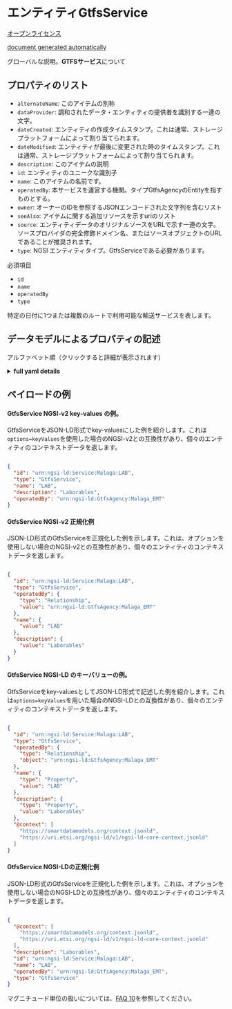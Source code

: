 エンティティGtfsService  
=================  
[オープンライセンス](https://github.com/smart-data-models//dataModel.UrbanMobility/blob/master/GtfsService/LICENSE.md)  
[document generated automatically](https://docs.google.com/presentation/d/e/2PACX-1vTs-Ng5dIAwkg91oTTUdt8ua7woBXhPnwavZ0FxgR8BsAI_Ek3C5q97Nd94HS8KhP-r_quD4H0fgyt3/pub?start=false&loop=false&delayms=3000#slide=id.gb715ace035_0_60)  
グローバルな説明。**GTFSサービス**について  

## プロパティのリスト  

- `alternateName`: このアイテムの別称  - `dataProvider`: 調和されたデータ・エンティティの提供者を識別する一連の文字。  - `dateCreated`: エンティティの作成タイムスタンプ。これは通常、ストレージプラットフォームによって割り当てられます。  - `dateModified`: エンティティが最後に変更された時のタイムスタンプ。これは通常、ストレージプラットフォームによって割り当てられます。  - `description`: このアイテムの説明  - `id`: エンティティのユニークな識別子  - `name`: このアイテムの名前です。  - `operatedBy`: 本サービスを運営する機関。タイプGtfsAgencyのEntityを指すものとする。  - `owner`: オーナーのIDを参照するJSONエンコードされた文字列を含むリスト  - `seeAlso`: アイテムに関する追加リソースを示すuriのリスト  - `source`: エンティティデータのオリジナルソースをURLで示す一連の文字。ソースプロバイダの完全修飾ドメイン名、またはソースオブジェクトのURLであることが推奨されます。  - `type`: NGSI エンティティタイプ。GtfsServiceである必要があります。    
必須項目  
- `id`  - `name`  - `operatedBy`  - `type`    
特定の日付に1つまたは複数のルートで利用可能な輸送サービスを表します。  
## データモデルによるプロパティの記述  
アルファベット順（クリックすると詳細が表示されます）  
<details><summary><strong>full yaml details</strong></summary>    
```yaml  
GtfsService:    
  description: 'GTFS Service'    
  properties:    
    alternateName:    
      description: 'An alternative name for this item'    
      type: string    
      x-ngsi:    
        type: Property    
    dataProvider:    
      description: 'A sequence of characters identifying the provider of the harmonised data entity.'    
      type: string    
      x-ngsi:    
        type: Property    
    dateCreated:    
      description: 'Entity creation timestamp. This will usually be allocated by the storage platform.'    
      format: date-time    
      type: string    
      x-ngsi:    
        type: Property    
    dateModified:    
      description: 'Timestamp of the last modification of the entity. This will usually be allocated by the storage platform.'    
      format: date-time    
      type: string    
      x-ngsi:    
        type: Property    
    description:    
      description: 'A description of this item'    
      type: string    
      x-ngsi:    
        type: Property    
    id:    
      anyOf: &gtfsservice_-_properties_-_owner_-_items_-_anyof    
        - description: 'Property. Identifier format of any NGSI entity'    
          maxLength: 256    
          minLength: 1    
          pattern: ^[\w\-\.\{\}\$\+\*\[\]`|~^@!,:\\]+$    
          type: string    
        - description: 'Property. Identifier format of any NGSI entity'    
          format: uri    
          type: string    
      description: 'Unique identifier of the entity'    
      x-ngsi:    
        type: Property    
    name:    
      description: 'The name of this item.'    
      type: string    
      x-ngsi:    
        type: Property    
    operatedBy:    
      anyOf:    
        - description: 'Property. Identifier format of any NGSI entity'    
          maxLength: 256    
          minLength: 1    
          pattern: ^[\w\-\.\{\}\$\+\*\[\]`|~^@!,:\\]+$    
          type: string    
        - description: 'Property. Identifier format of any NGSI entity'    
          format: uri    
          type: string    
      description: 'Agency that operates this service. It shall point to an Entity of Type GtfsAgency'    
      x-ngsi:    
        type: Relationship    
    owner:    
      description: 'A List containing a JSON encoded sequence of characters referencing the unique Ids of the owner(s)'    
      items:    
        anyOf: *gtfsservice_-_properties_-_owner_-_items_-_anyof    
        description: 'Property. Unique identifier of the entity'    
      type: array    
      x-ngsi:    
        type: Property    
    seeAlso:    
      description: 'list of uri pointing to additional resources about the item'    
      oneOf:    
        - items:    
            format: uri    
            type: string    
          minItems: 1    
          type: array    
        - format: uri    
          type: string    
      x-ngsi:    
        type: Property    
    source:    
      description: 'A sequence of characters giving the original source of the entity data as a URL. Recommended to be the fully qualified domain name of the source provider, or the URL to the source object.'    
      type: string    
      x-ngsi:    
        type: Property    
    type:    
      description: 'NGSI Entity type. It has to be GtfsService'    
      enum:    
        - GtfsService    
      type: string    
      x-ngsi:    
        type: Property    
  required:    
    - id    
    - type    
    - name    
    - operatedBy    
  type: object    
  x-derived-from: ""    
  x-disclaimer: 'Redistribution and use in source and binary forms, with or without modification, are permitted  provided that the license conditions are met. Copyleft (c) 2021 Contributors to Smart Data Models Program'    
  x-license-url: https://github.com/smart-data-models/dataModel.UrbanMobility/blob/master/GtfsService/LICENSE.md    
  x-model-schema: https://smart-data-models.github.io/dataModel.UrbanMobility/GtfsService/schema.json    
  x-model-tags: ""    
  x-version: 0.0.1    
```  
</details>    
## ペイロードの例  
#### GtfsService NGSI-v2 key-values の例。  
GtfsServiceをJSON-LD形式でkey-valuesにした例を紹介します。これは`options=keyValues`を使用した場合のNGSI-v2との互換性があり、個々のエンティティのコンテキストデータを返します。  
```json  
{  
  "id": "urn:ngsi-ld:Service:Malaga:LAB",  
  "type": "GtfsService",  
  "name": "LAB",  
  "description": "Laborables",  
  "operatedBy": "urn:ngsi-ld:GtfsAgency:Malaga_EMT"  
}  
```  
#### GtfsService NGSI-v2 正規化例  
JSON-LD形式のGtfsServiceを正規化した例を示します。これは、オプションを使用しない場合のNGSI-v2との互換性があり、個々のエンティティのコンテキストデータを返します。  
```json  
{  
  "id": "urn:ngsi-ld:Service:Malaga:LAB",  
  "type": "GtfsService",  
  "operatedBy": {  
    "type": "Relationship",  
    "value": "urn:ngsi-ld:GtfsAgency:Malaga_EMT"  
  },  
  "name": {  
    "value": "LAB"  
  },  
  "description": {  
    "value": "Laborables"  
  }  
}  
```  
#### GtfsService NGSI-LD のキーバリューの例。  
GtfsServiceをkey-valuesとしてJSON-LD形式で記述した例を紹介します。これは`options=keyValues`を用いた場合のNGSI-LDとの互換性があり、個々のエンティティのコンテキストデータを返します。  
```json  
{  
  "id": "urn:ngsi-ld:Service:Malaga:LAB",  
  "type": "GtfsService",  
  "operatedBy": {  
    "type": "Relationship",  
    "object": "urn:ngsi-ld:GtfsAgency:Malaga_EMT"  
  },  
  "name": {  
    "type": "Property",  
    "value": "LAB"  
  },  
  "description": {  
    "type": "Property",  
    "value": "Laborables"  
  },  
  "@context": [  
    "https://smartdatamodels.org/context.jsonld",  
    "https://uri.etsi.org/ngsi-ld/v1/ngsi-ld-core-context.jsonld"  
  ]  
}  
```  
#### GtfsService NGSI-LDの正規化例  
JSON-LD形式のGtfsServiceを正規化した例を示します。これは、オプションを使用しない場合のNGSI-LDとの互換性があり、個々のエンティティのコンテキストデータを返します。  
```json  
{  
  "@context": [  
    "https://smartdatamodels.org/context.jsonld",  
    "https://uri.etsi.org/ngsi-ld/v1/ngsi-ld-core-context.jsonld"  
  ],  
  "description": "Laborables",  
  "id": "urn:ngsi-ld:Service:Malaga:LAB",  
  "name": "LAB",  
  "operatedBy": "urn:ngsi-ld:GtfsAgency:Malaga_EMT",  
  "type": "GtfsService"  
}  
```  

マグニチュード単位の扱いについては、[FAQ 10](https://smartdatamodels.org/index.php/faqs/)を参照してください。
